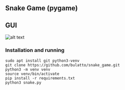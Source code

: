 ## Snake Game (pygame)

## GUI
![alt text](https://github.com/bulatto/snake_game/blob/master/SnakeGame.gif "Snake GUI")

### Installation and running
    sudo apt install git python3-venv
    git clone https://github.com/bulatto/snake_game.git
    python3 -m venv venv
    source venv/bin/activate
    pip install -r requirements.txt
    python3 snake.py

